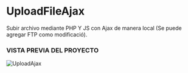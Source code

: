 # UploadFileAjax
Subir archivo mediante PHP Y JS con Ajax de manera local (Se puede agregar FTP como modificació).

### VISTA PREVIA DEL PROYECTO
![UploadAjax](https://user-images.githubusercontent.com/34284173/117145539-e2578780-ad78-11eb-8221-ece57f20baa5.png)
